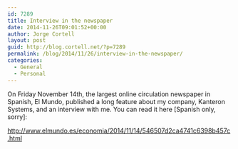 ```yaml
---
id: 7289
title: Interview in the newspaper
date: 2014-11-26T09:01:52+00:00
author: Jorge Cortell
layout: post
guid: http://blog.cortell.net/?p=7289
permalink: /blog/2014/11/26/interview-in-the-newspaper/
categories:
  - General
  - Personal
---
```

On Friday November 14th, the largest online circulation newspaper in Spanish, El Mundo, published a long feature about my company, Kanteron Systems, and an interview with me. You can read it here [Spanish only, sorry]:
  
<a title="http://www.elmundo.es/economia/2014/11/14/546507d2ca4741c6398b457c.html" href="http://www.elmundo.es/economia/2014/11/14/546507d2ca4741c6398b457c.html" target="_blank">http://www.elmundo.es/economia/2014/11/14/546507d2ca4741c6398b457c.html</a>
